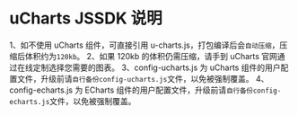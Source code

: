 # uCharts JSSDK 说明

1、如不使用 uCharts 组件，可直接引用 u-charts.js，打包编译后会`自动压缩`，压缩后体积约为`120kb`。 2、如果 120kb 的体积仍需压缩，请手到 uCharts 官网通过在线定制选择您需要的图表。 3、config-ucharts.js 为 uCharts 组件的用户配置文件，升级前请`自行备份config-ucharts.js`文件，以免被强制覆盖。 4、config-echarts.js 为 ECharts 组件的用户配置文件，升级前请`自行备份config-echarts.js`文件，以免被强制覆盖。
